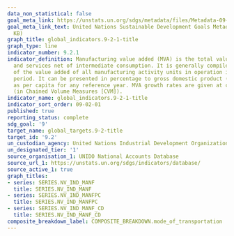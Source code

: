 ```yaml
---
data_non_statistical: false
goal_meta_link: https://unstats.un.org/sdgs/metadata/files/Metadata-09-02-01.pdf
goal_meta_link_text: United Nations Sustainable Development Goals Metadata (PDF 217
  KB)
graph_title: global_indicators.9-2-1-title
graph_type: line
indicator_number: 9.2.1
indicator_definition: Manufacturing value added (MVA) is the total value of goods
  and services net of intermediate consumption. It is generally compiled as the sum
  of the value added of all manufacturing activity units in operation in the reference
  period. It can be presented in percentage to gross domestic product (GDP) as well
  as per capita for any reference year. MVA growth rates are given at constant prices
  (in Chained Volume Measures [CVM]).
indicator_name: global_indicators.9-2-1-title
indicator_sort_order: 09-02-01
published: true
reporting_status: complete
sdg_goal: '9'
target_name: global_targets.9-2-title
target_id: '9.2'
un_custodian_agency: United Nations Industrial Development Organization (UNIDO)
un_designated_tier: '1'
source_organisation_1: UNIDO National Accounts Database
source_url_1: https://unstats.un.org/sdgs/indicators/database/
source_active_1: true
graph_titles:
- series: SERIES.NV_IND_MANF
  title: SERIES.NV_IND_MANF
- series: SERIES.NV_IND_MANFPC
  title: SERIES.NV_IND_MANFPC
- series: SERIES.NV_IND_MANF_CD
  title: SERIES.NV_IND_MANF_CD
composite_breakdown_label: COMPOSITE_BREAKDOWN.mode_of_transportation
---
```

